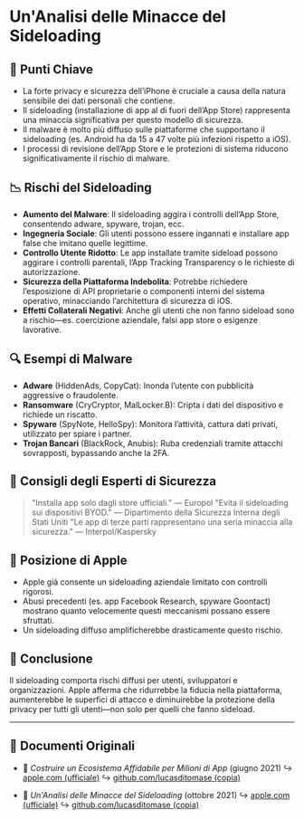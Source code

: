 # Un'Analisi delle Minacce del Sideloading

## 📌 Punti Chiave

- La forte privacy e sicurezza dell’iPhone è cruciale a causa della natura sensibile dei dati personali che contiene.
- Il sideloading (installazione di app al di fuori dell’App Store) rappresenta una minaccia significativa per questo modello di sicurezza.
- Il malware è molto più diffuso sulle piattaforme che supportano il sideloading (es. Android ha da 15 a 47 volte più infezioni rispetto a iOS).
- I processi di revisione dell’App Store e le protezioni di sistema riducono significativamente il rischio di malware.

## 📉 Rischi del Sideloading

- **Aumento del Malware**: Il sideloading aggira i controlli dell’App Store, consentendo adware, spyware, trojan, ecc.
- **Ingegneria Sociale**: Gli utenti possono essere ingannati e installare app false che imitano quelle legittime.
- **Controllo Utente Ridotto**: Le app installate tramite sideload possono aggirare i controlli parentali, l’App Tracking Transparency o le richieste di autorizzazione.
- **Sicurezza della Piattaforma Indebolita**: Potrebbe richiedere l’esposizione di API proprietarie o componenti interni del sistema operativo, minacciando l’architettura di sicurezza di iOS.
- **Effetti Collaterali Negativi**: Anche gli utenti che non fanno sideload sono a rischio—es. coercizione aziendale, falsi app store o esigenze lavorative.

## 🔍 Esempi di Malware

- **Adware** (HiddenAds, CopyCat): Inonda l’utente con pubblicità aggressive o fraudolente.
- **Ransomware** (CryCryptor, MalLocker.B): Cripta i dati del dispositivo e richiede un riscatto.
- **Spyware** (SpyNote, HelloSpy): Monitora l’attività, cattura dati privati, utilizzato per spiare i partner.
- **Trojan Bancari** (BlackRock, Anubis): Ruba credenziali tramite attacchi sovrapposti, bypassando anche la 2FA.

## 🧠 Consigli degli Esperti di Sicurezza

> "Installa app solo dagli store ufficiali." — Europol
> "Evita il sideloading sui dispositivi BYOD." — Dipartimento della Sicurezza Interna degli Stati Uniti
> "Le app di terze parti rappresentano una seria minaccia alla sicurezza." — Interpol/Kaspersky

## 🚫 Posizione di Apple

- Apple già consente un sideloading aziendale limitato con controlli rigorosi.
- Abusi precedenti (es. app Facebook Research, spyware Goontact) mostrano quanto velocemente questi meccanismi possano essere sfruttati.
- Un sideloading diffuso amplificherebbe drasticamente questo rischio.

## 📎 Conclusione

Il sideloading comporta rischi diffusi per utenti, sviluppatori e organizzazioni. Apple afferma che ridurrebbe la fiducia nella piattaforma, aumenterebbe le superfici di attacco e diminuirebbe la protezione della privacy per tutti gli utenti—non solo per quelli che fanno sideload.

---

## 📄 Documenti Originali

- 🧷 *Costruire un Ecosistema Affidabile per Milioni di App* (giugno 2021)
  ↪️ [apple.com (ufficiale)](https://www.apple.com/privacy/docs/Building_a_Trusted_Ecosystem_for_Millions_of_Apps.pdf)
  ↪️ [github.com/lucasditomase (copia)](https://github.com/lucasditomase/app-restrictions/blob/main/summary.pdf)

- 🧷 *Un'Analisi delle Minacce del Sideloading* (ottobre 2021)
  ↪️ [apple.com (ufficiale)](https://www.apple.com/privacy/docs/Building_a_Trusted_Ecosystem_for_Millions_of_Apps_A_Threat_Analysis_of_Sideloading.pdf)
  ↪️ [github.com/lucasditomase (copia)](https://github.com/lucasditomase/app-restrictions/blob/main/threat-analysis.pdf)
